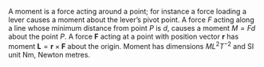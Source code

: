A moment is a force acting around a point; for instance a force loading
a lever causes a moment about the lever’s pivot point. A force $F$
acting along a line whose minimum distance from point $P$ is $d$, causes
a moment $M=Fd$ about the point $P$. A force $\mathbf{F}$ acting at a
point with position vector $\mathbf{r}$ has moment
$\mathbf{L} = \mathbf{r} \times \mathbf{F}$ about the origin. Moment has
dimensions $ML^{2}T^{-2}$ and SI unit Nm, Newton metres.
